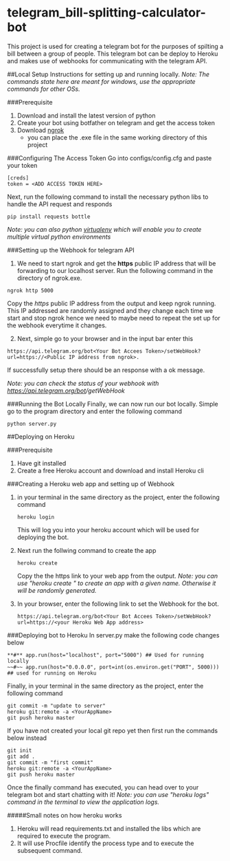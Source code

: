 # telegram_bill-splitting-calculator-bot
This project is used for creating a telegram bot for the purposes of spilting a bill between a group of people. This telegram bot can be deploy to Heroku and makes use of webhooks for communicating with the telegram API.

##Local Setup
Instructions for setting up and running locally. 
*Note: The commands state here are meant for windows, use the appropriate commands for other OSs.*

###Prerequisite
1. Download and install the latest version of python
2. Create your bot using botfather on telegram and get the access token
3. Download [ngrok](https://ngrok.com/download)
    -   you can place the .exe file in the same working directory of this project

###Configuring The Access Token
Go into configs/config.cfg and paste your token
```
[creds]
token = <ADD ACCESS TOKEN HERE>
```

Next, run the following command to install the necessary python libs to handle the API request and responds 
```
pip install requests bottle
```
*Note: you can also python [virtualenv](https://docs.python.org/3/tutorial/venv.html) which will enable you to create multiple virtual python environments*

###Setting up the Webhook for telegram API
1. We need to start ngrok and get the **https** public IP address that will be forwarding to our localhost server. Run the following command in the directory of ngrok.exe. 
```
ngrok http 5000
```
Copy the *https* public IP address from the output and keep ngrok running. This IP addressed are randomly assigned and they change each time we start and stop ngrok hence we need to maybe need to repeat the set up for the webhook everytime it changes.

2. Next, simple go to your browser and in the input bar enter this
 ```
 https://api.telegram.org/bot<Your Bot Accees Token>/setWebHook?url=https://<Public IP address from ngrok>. 
 ```
 If successfully setup there should be an response with a ok message.

*Note: you can check the status of your webhook with https://api.telegram.org/bot<Your Bot Accees Token>/getWebHook*

###Running the Bot Locally
Finally, we can now run our bot locally. Simple go to the program directory and enter the following command
```
python server.py
```

##Deploying on Heroku

###Prerequisite
1. Have git installed
2. Create a free Heroku account and download and install Heroku cli

###Creating a Heroku web app and setting up of Webhook
1. in your terminal in the same directory as the project, enter the following command
    ```
    heroku login
    ```
    This will log you into your heroku account which will be used for deploying the bot.

2. Next run the follwing command to create the app
    ```
    heroku create 
    ```
    Copy the the https link to your web app from the output.
    *Note: you can use "heroku create <App Name>" to create an app with a given name. Otherwise it will be randomly generated.*
    
3. In your browser, enter the following link to set the Webhook for the bot.
    ```
    https://api.telegram.org/bot<Your Bot Accees Token>/setWebHook?url=https://<your Heroku Web App address>
    ```

###Deploying bot to Heroku
In server.py make the following code changes below
```
**#** app.run(host="localhost", port="5000") ## Used for running locally
~~#~~ app.run(host="0.0.0.0", port=int(os.environ.get("PORT", 5000))) ## used for running on Heroku
```

Finally, in your terminal in the same directory as the project, enter the following command
```
git commit -m "update to server"
heroku git:remote -a <YourAppName>
git push heroku master
```

If you have not created  your local git repo yet then first run the commands below instead
```
git init
git add .
git commit -m "first commit"
heroku git:remote -a <YourAppName>
git push heroku master
```

Once the finally command has executed, you can head over to your telegram bot and start chatting with it!
*Note: you can use "heroku logs" command in the terminal to view the application logs.*

#####Small notes on how heroku works
1. Heroku will read requirements.txt and installed the libs which are required to execute the program. 
2. It will use Procfile identify the process type and to execute the subsequent command. 